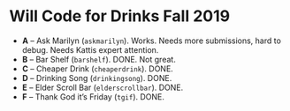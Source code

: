 Will Code for Drinks Fall 2019
==============================

* **A** – Ask Marilyn (`askmarilyn`). Works. Needs more submissions, hard to debug. Needs Kattis expert attention.
* **B** – Bar Shelf (`barshelf`). DONE. Not great.
* **C** – Cheaper Drink (`cheaperdrink`). DONE.
* **D** – Drinking Song (`drinkingsong`). DONE.
* **E** – Elder Scroll Bar (`elderscrollbar`). DONE. 
* **F** – Thank God it’s Friday (`tgif`). DONE. 
